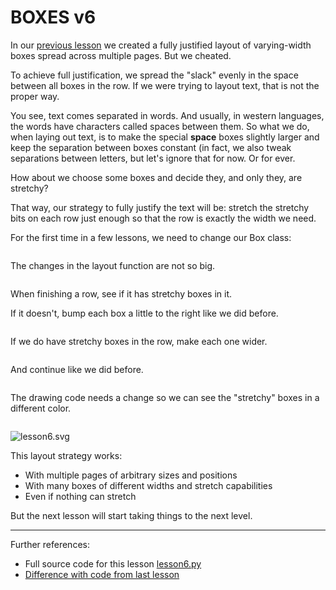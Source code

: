 # BOXES v6

In our [previous lesson](lesson5.run.html) we created a fully justified layout of varying-width boxes spread across multiple pages. But we cheated.

To achieve full justification, we spread the "slack" evenly in the space between all boxes in the row. If we were trying to layout text, that is not the proper way.

You see, text comes separated in words. And usually, in western languages, the words have characters called spaces between them. So what we do, when laying out text, is to make the special **space** boxes slightly larger and keep the separation between boxes constant (in fact, we also tweak separations between letters, but let's ignore that for now. Or for ever.

How about we choose some boxes and decide they, and only they, are stretchy?

That way, our strategy to fully justify the text will be: stretch the stretchy bits on each row just enough so that the row is exactly the width we need.

For the first time in a few lessons, we need to change our Box class:

```python-include:code/lesson6.py:1:23
```

The changes in the layout function are not so big.

```python-include:code/lesson6.py:25:51
```

When finishing a row, see if it has stretchy boxes in it.

If it doesn't, bump each box a little to the right like we did before.

```python-include:code/lesson6.py:52:58
```

If we do have stretchy boxes in the row, make each one wider.


```python-include:code/lesson6.py:59:66
```

And continue like we did before.

```python-include:code/lesson6.py:69:88
```

The drawing code needs a change so we can see the "stretchy" boxes in a different color.

```python-include:code/lesson6.py:91
```

![lesson6.svg](lesson6.svg)

This layout strategy works:

* With multiple pages of arbitrary sizes and positions
* With many boxes of different widths and stretch capabilities
* Even if nothing can stretch

But the next lesson will start taking things to the next level.

----------

Further references:

* Full source code for this lesson [lesson6.py](lesson6.py.run.html)
* [Difference with code from last lesson](diffs/lesson5_lesson6.html)
